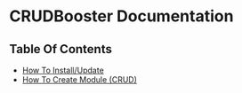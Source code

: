 # CRUDBooster Documentation 
## Table Of Contents
- [How To Install/Update](docs/index.md)
- [How To Create Module (CRUD)](docs/en/how-to-create-module.md)
